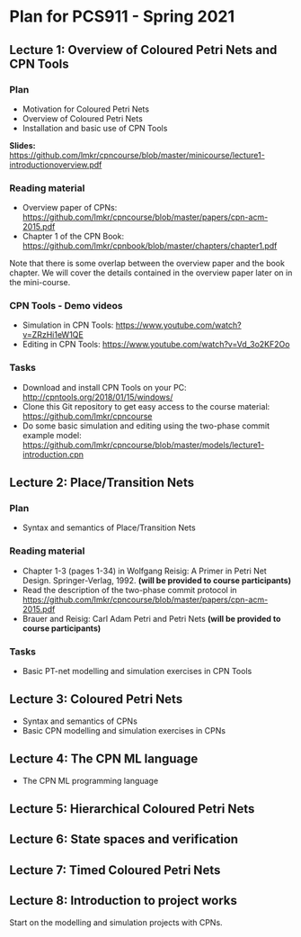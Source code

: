 # Plan for PCS911 - Spring 2021

## Lecture 1: Overview of Coloured Petri Nets and CPN Tools

### Plan

- Motivation for Coloured Petri Nets
- Overview of Coloured Petri Nets
- Installation and basic use of CPN Tools

**Slides:** https://github.com/lmkr/cpncourse/blob/master/minicourse/lecture1-introductionoverview.pdf

### Reading material

- Overview paper of CPNs: https://github.com/lmkr/cpncourse/blob/master/papers/cpn-acm-2015.pdf
- Chapter 1 of the CPN Book: https://github.com/lmkr/cpnbook/blob/master/chapters/chapter1.pdf

Note that there is some overlap between the overview paper and the book chapter. We will cover the details contained in the overview paper later on in the mini-course.

### CPN Tools - Demo videos

- Simulation in CPN Tools: https://www.youtube.com/watch?v=ZRzHi1eW1QE
- Editing in CPN Tools: https://www.youtube.com/watch?v=Vd_3o2KF2Oo

### Tasks

- Download and install CPN Tools on your PC: http://cpntools.org/2018/01/15/windows/
- Clone this Git repository to get easy access to the course material: https://github.com/lmkr/cpncourse
- Do some basic simulation and editing using the two-phase commit example model: https://github.com/lmkr/cpncourse/blob/master/models/lecture1-introduction.cpn

## Lecture 2: Place/Transition Nets

### Plan

- Syntax and semantics of Place/Transition Nets

### Reading material

- Chapter 1-3 (pages 1-34) in Wolfgang Reisig: A Primer in Petri Net Design. Springer-Verlag, 1992. **(will be provided to course participants)**
- Read the description of the two-phase commit protocol in https://github.com/lmkr/cpncourse/blob/master/papers/cpn-acm-2015.pdf
- Brauer and Reisig: Carl Adam Petri and Petri Nets **(will be provided to course participants)**

### Tasks

- Basic PT-net modelling and simulation exercises in CPN Tools

## Lecture 3: Coloured Petri Nets

- Syntax and semantics of CPNs
- Basic CPN modelling and simulation exercises in CPNs

## Lecture 4: The CPN ML language

- The CPN ML programming language

## Lecture 5: Hierarchical Coloured Petri Nets

## Lecture 6: State spaces and verification

## Lecture 7: Timed Coloured Petri Nets

## Lecture 8: Introduction to project works

Start on the modelling and simulation projects with CPNs.
